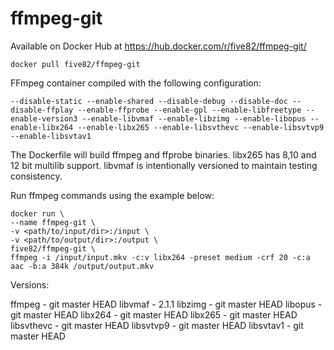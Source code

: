 # ffmpeg-git

Available on Docker Hub at https://hub.docker.com/r/five82/ffmpeg-git/

```docker pull five82/ffmpeg-git```

FFmpeg container compiled with the following configuration:

```--disable-static --enable-shared --disable-debug --disable-doc --disable-ffplay --enable-ffprobe --enable-gpl --enable-libfreetype --enable-version3 --enable-libvmaf --enable-libzimg --enable-libopus --enable-libx264 --enable-libx265 --enable-libsvthevc --enable-libsvtvp9 --enable-libsvtav1```

The Dockerfile will build ffmpeg and ffprobe binaries. libx265 has 8,10 and 12 bit multilib support. libvmaf is intentionally versioned to maintain testing consistency.

Run ffmpeg commands using the example below:

    docker run \
    --name ffmpeg-git \
    -v <path/to/input/dir>:/input \
    -v <path/to/output/dir>:/output \
    five82/ffmpeg-git \
    ffmpeg -i /input/input.mkv -c:v libx264 -preset medium -crf 20 -c:a aac -b:a 384k /output/output.mkv

Versions:

ffmpeg     - git master HEAD
libvmaf    - 2.1.1
libzimg    - git master HEAD
libopus    - git master HEAD
libx264    - git master HEAD
libx265    - git master HEAD
libsvthevc - git master HEAD
libsvtvp9  - git master HEAD
libsvtav1  - git master HEAD
